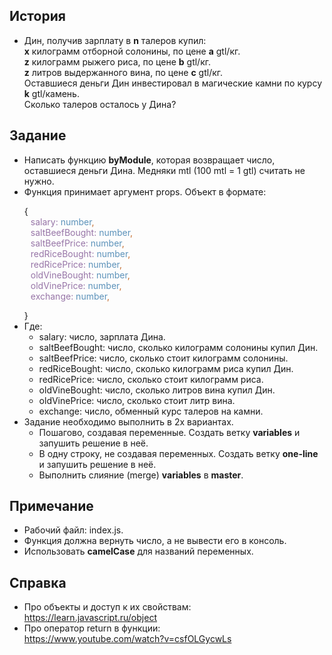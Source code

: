 ## История
- Дин, получив зарплату в <b>n</b> талеров купил: <br> <b>x</b> килограмм отборной солонины, по цене <b>a</b> gtl/кг.<br><b>z</b> килограмм рыжего риса, по цене <b>b</b> gtl/кг.<br><b>z</b> литров выдержанного вина, по цене <b>c</b> gtl/кг.<br> Оставшиеся деньги Дин инвестировал в магические камни по курсу <b>k</b> gtl/камень. <br> Сколько талеров осталось у Дина?

## Задание
- Написать функцию <b>byModule</b>, которая возвращает число, оставшиеся деньги Дина. Медняки mtl (100 mtl = 1 gtl) считать не нужно.
- Функция принимает аргумент props. Объект в формате:
    <p style="display: flex; flex-direction: column;">{
        <span style="padding-left: 10px; color: #9775A7;">salary: <span style="color: #5C92BA">number</span><span style="color: #C46D2F">,</span></span>
        <span style="padding-left: 10px; color: #9775A7;">saltBeefBought: <span style="color: #5C92BA">number</span><span style="color: #C46D2F">,</span></span>
        <span style="padding-left: 10px; color: #9775A7;">saltBeefPrice: <span style="color: #5C92BA">number</span><span style="color: #C46D2F">,</span></span>
        <span style="padding-left: 10px; color: #9775A7;">redRiceBought: <span style="color: #5C92BA">number</span><span style="color: #C46D2F">,</span></span>
        <span style="padding-left: 10px; color: #9775A7;">redRicePrice: <span style="color: #5C92BA">number</span><span style="color: #C46D2F">,</span></span>
        <span style="padding-left: 10px; color: #9775A7;">oldVineBought: <span style="color: #5C92BA">number</span><span style="color: #C46D2F">,</span></span>
        <span style="padding-left: 10px; color: #9775A7;">oldVinePrice: <span style="color: #5C92BA">number</span><span style="color: #C46D2F">,</span></span>
        <span style="padding-left: 10px; color: #9775A7;">exchange: <span style="color: #5C92BA">number</span><span style="color: #C46D2F">,</span></span>
    </p>}
- Где:
  - salary: число, зарплата Дина.
  - saltBeefBought: число, сколько килограмм солонины купил Дин.
  - saltBeefPrice: число, сколько стоит килограмм солонины.
  - redRiceBought: число, сколько килограмм риса купил Дин.
  - redRicePrice: число, сколько стоит килограмм риса.
  - oldVineBought: число, сколько литров вина купил Дин.
  - oldVinePrice: число, сколько стоит литр вина.
  - exchange: число, обменный курс талеров на камни.
- Задание необходимо выполнить в 2х вариантах.
  - Пошагово, создавая переменные. Создать ветку <b>variables</b> и запушить решение в неё.
  - В одну строку, не создавая переменных. Создать ветку <b>one-line</b> и запушить решение в неё.
  - Выполнить слияние (merge) <b>variables</b> в <b>master</b>.

## Примечание
- Рабочий файл: index.js.
- Функция должна вернуть число, а не вывести его в консоль.
- Использовать <b>camelCase</b> для названий переменных.

## Справка
- Про объекты и доступ к их свойствам:<br>https://learn.javascript.ru/object
- Про оператор return в функции:<br>https://www.youtube.com/watch?v=csfOLGycwLs